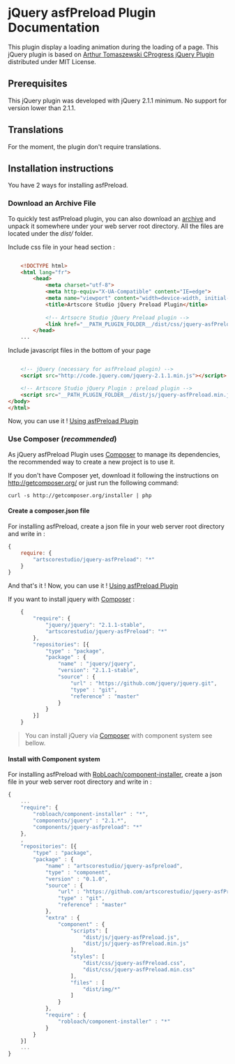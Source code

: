 jQuery asfPreload Plugin Documentation
======================================

This plugin display a loading animation during the loading of a page. This jQuery plugin is based on [Arthur Tomaszewski CProgress jQuery Plugin][1] distributed under MIT License.
 

Prerequisites
-------------

This jQuery plugin was developed with jQuery 2.1.1 minimum. No support for version lower than 2.1.1.  

Translations
------------

For the moment, the plugin don't require translations.

Installation instructions
-------------------------

You have 2 ways for installing asfPreload.

### Download an Archive File

To quickly test asfPreload plugin, you can also download an [archive][3] and unpack it somewhere under your web server root directory.
All the files are located under the *dist/* folder.

Include css file in your head section :

```html

	<!DOCTYPE html>
	<html lang="fr">
		<head>
			<meta charset="utf-8">
			<meta http-equiv="X-UA-Compatible" content="IE=edge">
			<meta name="viewport" content="width=device-width, initial-scale=1">
			<title>Artscore Studio jQuery Preload Plugin</title>
			
			<!-- Artsocre Studio jQuery Preload plugin -->
			<link href="__PATH_PLUGIN_FOLDER__/dist/css/jquery-asfPreload.min.css" rel="stylesheet" />
		</head>
	...
```

Include javascript files in the bottom of your page

```html

	<!-- jQuery (necessary for asfPreload plugin) -->
    <script src="http://code.jquery.com/jquery-2.1.1.min.js"></script>

    <!-- Artscore Studio jQuery Plugin : preload plugin -->
    <script src="__PATH_PLUGIN_FOLDER__/dist/js/jquery-asfPreload.min.js"></script>
</body>
</html>
```

Now, you can use it ! [Using asfPreload Plugin](blob/master/doc/using-plugin.md)

### Use Composer (*recommended*)

As jQuery asfPreload Plugin uses [Composer][2] to manage its dependencies, the recommended way
to create a new project is to use it.

If you don't have Composer yet, download it following the instructions on
http://getcomposer.org/ or just run the following command:

    curl -s http://getcomposer.org/installer | php

#### Create a composer.json file

For installing asfPreload, create a json file in your web server root directory and write in :

```javascript
{
    require: {
        "artscorestudio/jquery-asfPreload": "*"
    }
}
```

And that's it ! Now, you can use it ! [Using asfPreload Plugin](blob/master/doc/use-plugin.md)

If you want to install jquery with [Composer][2] :

```javascript
	{
		"require": {
		    "jquery/jquery": "2.1.1-stable",
		    "artscorestudio/jquery-asfPreload": "*"
		},
		"repositories": [{
		    "type" : "package",
			"package" : {
				"name" : "jquery/jquery",
				"version": "2.1.1-stable",
				"source" : {
					"url" : "https://github.com/jquery/jquery.git",
					"type" : "git",
					"reference" : "master"
				}
			}
		}]
	}
```

> You can install jQuery via [Composer][1] with component system see bellow. 

#### Install with Component system

For installing asfPreload with [RobLoach/component-installer][4], create a json file in your web server root directory and write in :

```javascript
{
	...
    "require": {
        "robloach/component-installer" : "*",
        "components/jquery" : "2.1.*",
        "components/jquery-asfpreload": "*"
    },
    ,
	"repositories": [{
		"type" : "package",
		"package" : {
			"name" : "artscorestudio/jquery-asfpreload",
			"type" : "component",
			"version" : "0.1.0",
			"source" : {
				"url" : "https://github.com/artscorestudio/jquery-asfPreload.git",
				"type" : "git",
				"reference" : "master"
			},
			"extra" : {
				"component" : {
				 	"scripts": [
				 	    "dist/js/jquery-asfPreload.js",
				 	    "dist/js/jquery-asfPreload.min.js"
				 	],
				 	"styles": [
				 	   	"dist/css/jquery-asfPreload.css",
				 	   	"dist/css/jquery-asfPreload.min.css"
				 	],
					"files" : [
						"dist/img/*"
					]
				}
			},
			"require" : {
				"robloach/component-installer" : "*"
			}
		}
	}]
	...
}
```

[1]:  http://p.ar2oor.pl/cprogress/
[2]:  http://getcomposer.org/
[3]:  https://github.com/artscorestudio/jquery-asfPreload/archive/master.zip
[4]:  https://github.com/RobLoach/components-installer

